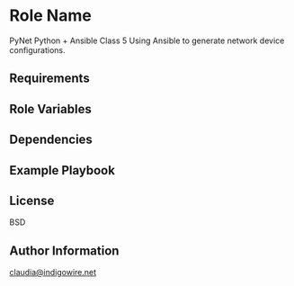 Role Name
=========

PyNet Python + Ansible Class 5
Using Ansible to generate network device configurations.

Requirements
------------


Role Variables
--------------


Dependencies
------------


Example Playbook
----------------


License
-------

BSD

Author Information
------------------

claudia@indigowire.net
